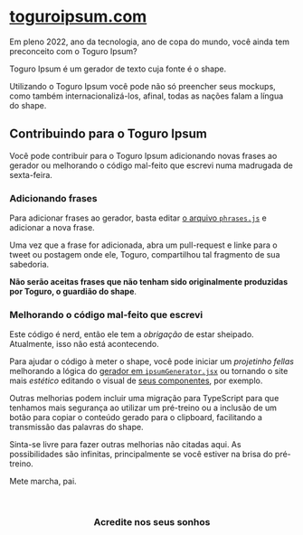 # [toguroipsum.com](http://toguroipsum.com)

Em pleno 2022, ano da tecnologia, ano de copa do mundo, você ainda tem preconceito com o Toguro Ipsum?

Toguro Ipsum é um gerador de texto cuja fonte é o shape.

Utilizando o Toguro Ipsum você pode não só preencher seus mockups, como também internacionalizá-los, afinal, todas as nações falam a língua do shape.


## Contribuindo para o Toguro Ipsum

Você pode contribuir para o Toguro Ipsum adicionando novas frases ao gerador ou melhorando o código mal-feito que escrevi numa madrugada de sexta-feira.


### Adicionando frases

Para adicionar frases ao gerador, basta editar [o arquivo `phrases.js`](/utils/phrases.js) e adicionar a nova frase.

Uma vez que a frase for adicionada, abra um pull-request e linke para o tweet ou postagem onde ele, Toguro, compartilhou tal fragmento de sua sabedoria.

**Não serão aceitas frases que não tenham sido originalmente produzidas por Toguro, o guardião do shape**.


### Melhorando o código mal-feito que escrevi

Este código é nerd, então ele tem a _obrigação_ de estar sheipado. Atualmente, isso não está acontecendo.

Para ajudar o código à meter o shape, você pode iniciar um _projetinho fellas_ melhorando a lógica do [gerador em `ipsumGenerator.jsx`](/components/ipsumGenerator.jsx) ou tornando o site mais _estético_ editando o visual de [seus componentes](/components), por exemplo.

Outras melhorias podem incluir uma migração para TypeScript para que tenhamos mais segurança ao utilizar um pré-treino ou a inclusão de um botão para copiar o conteúdo gerado para o clipboard, facilitando a transmissão das palavras do shape.

Sinta-se livre para fazer outras melhorias não citadas aqui. As possibilidades são infinitas, principalmente se você estiver na brisa do pré-treino.

Mete marcha, pai.

<br>

<h3 align=center>Acredite nos seus sonhos</h3>
